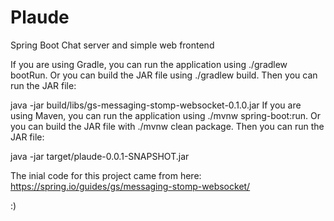 # Plaude
Spring Boot Chat server and simple web frontend

If you are using Gradle, you can run the application using ./gradlew bootRun. Or you can build the JAR file using ./gradlew build. Then you can run the JAR file:

java -jar build/libs/gs-messaging-stomp-websocket-0.1.0.jar
If you are using Maven, you can run the application using ./mvnw spring-boot:run. Or you can build the JAR file with ./mvnw clean package. Then you can run the JAR file:

java -jar target/plaude-0.0.1-SNAPSHOT.jar

The inial code for this project came from here:  https://spring.io/guides/gs/messaging-stomp-websocket/

:)
